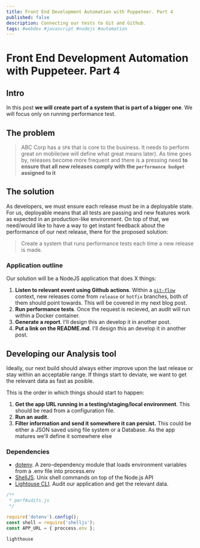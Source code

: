 ```yaml
---
title: Front End Development Automation with Puppeteer. Part 4
published: false
description: Connecting our tests to Git and Github.
tags: #webdev #javascript #nodejs #automation
---
```


# Front End Development Automation with Puppeteer. Part 4

## Intro

<!-- Hi everyone, sorry for taking so long to write this post. I'm developing a open source SaaS product out of these blog posts and figuring what the next logical step could be was not that easy for me. -->

In this post **we will create part of a system that is part of a bigger one**. We will focus only on running performance test.

## The problem

> ABC Corp has a `SPA` that is core to the business. It needs to perform great on mobile(we will define what great means later). As time goes by, releases become more frequent and there is a pressing need **to ensure that all new releases comply with the `performance budget` assigned to it**

## The solution

As developers, we must ensure each release must be in a deployable state. For us, deployable means that all tests are passing and new features work as expected in an production-like environment. On top of that, we need/would like to have a way to get instant feedback about the performance of our next release, there for the proposed solution:

> Create a system that runs performance tests each time a new release is made.

### Application outline

Our solution will be a NodeJS application that does X things:

1. **Listen to relevant event using Github actions**. Within a [`git-flow`](https://danielkummer.github.io/git-flow-cheatsheet/) context, new releases come from `release` or `hotfix` branches, both of them should point towards. This will be covered in my next blog post.
2. **Run performance tests**. Once the request is recieved, an audit will run within a Docker container.
3. **Generate a report**. I'll design this an develop it in another post.
4. **Put a link on the README.md**. I'll design this an develop it in another post.

<!-- ### Running performance tests -->

## Developing our Analysis tool

Ideally, our next build should always either improve upon the last release or stay within an acceptable range. If things start to deviate, we want to get the relevant data as fast as posible.

This is the order in which things should start to happen:

1. **Get the app URL running in a testing/staging/local environment**. This should be read from a configuration file.
2. **Run an audit**.
3. **Filter information and send it somewhere it can persist.** This could be either a JSON saved using file system or a Database. As the app matures we'll define it somewhere else

### Dependencies

* [dotenv](https://www.npmjs.com/package/dotenv). A zero-dependency module that loads environment variables from a .env file into process.env
* [ShellJS](https://github.com/shelljs/shelljs). Unix shell commands on top of the Node.js API
* [Lightouse CLI](https://developers.google.com/web/tools/lighthouse/#cli). Audit our application and get the relevant data.

```javascript
/**
 * perfAudits.js
 */

require('dotenv').config();
const shell = require('shelljs');
const APP_URL = { proccess.env };

lighthouse


```